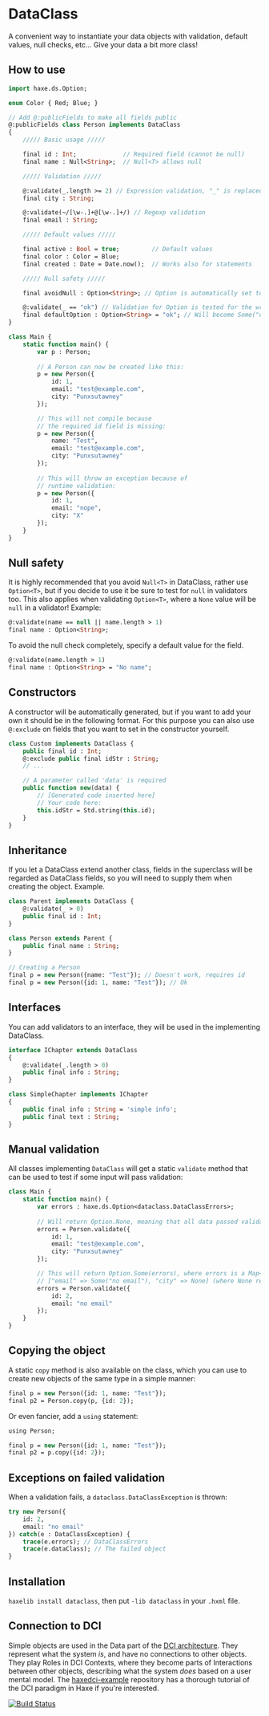 # DataClass

A convenient way to instantiate your data objects with validation, default values, null checks, etc... Give your data a bit more class!

## How to use

```haxe
import haxe.ds.Option;

enum Color { Red; Blue; }

// Add @:publicFields to make all fields public
@:publicFields class Person implements DataClass 
{
	///// Basic usage /////

	final id : Int;             // Required field (cannot be null)
	final name : Null<String>;  // Null<T> allows null

	///// Validation /////

	@:validate(_.length >= 2) // Expression validation, "_" is replaced with the field
	final city : String;

	@:validate(~/[\w-.]+@[\w-.]+/) // Regexp validation
	final email : String;

	///// Default values /////

	final active : Bool = true;         // Default values
	final color : Color = Blue;
	final created : Date = Date.now();  // Works also for statements

	///// Null safety /////

	final avoidNull : Option<String>; // Option is automatically set to None instead of null.

	@:validate(_ == "ok") // Validation for Option is tested for the wrapped value
	final defaultOption : Option<String> = "ok"; // Will become Some("ok")
}

class Main {
	static function main() {
		var p : Person;
		
		// A Person can	now be created like this:
		p = new Person({
			id: 1,
			email: "test@example.com",
			city: "Punxsutawney"
		});

		// This will not compile because 
		// the required id field is missing:
		p = new Person({
			name: "Test",
			email: "test@example.com",
			city: "Punxsutawney"
		});
		
		// This will throw an exception because of 
		// runtime validation:
		p = new Person({
			id: 1,
			email: "nope",
			city: "X"
		});
	}
}
```

## Null safety

It is highly recommended that you avoid `Null<T>` in DataClass, rather use `Option<T>`, but if you decide to use it be sure to test for `null` in validators too. This also applies when validating `Option<T>`, where a `None` value will be `null` in a validator! Example:

```haxe
@:validate(name == null || name.length > 1)
final name : Option<String>;
```

To avoid the null check completely, specify a default value for the field.

```haxe
@:validate(name.length > 1)
final name : Option<String> = "No name";
```

## Constructors

A constructor will be automatically generated, but if you want to add your own it should be in the following format. For this purpose you can also use `@:exclude` on fields that you want to set in the constructor yourself.

```haxe
class Custom implements DataClass {
	public final id : Int;
	@:exclude public final idStr : String;
	// ...

	// A parameter called 'data' is required
	public function new(data) { 
		// [Generated code inserted here]
		// Your code here:
		this.idStr = Std.string(this.id);
	}
}
```

## Inheritance

If you let a DataClass extend another class, fields in the superclass will be regarded as DataClass fields, so you will need to supply them when creating the object. Example.

```haxe
class Parent implements DataClass {
	@:validate(_ > 0)
	public final id : Int;
}

class Person extends Parent {
	public final name : String;
}
```

```haxe
// Creating a Person
final p = new Person({name: "Test"}); // Doesn't work, requires id
final p = new Person({id: 1, name: "Test"}); // Ok
```

## Interfaces

You can add validators to an interface, they will be used in the implementing DataClass.

```haxe
interface IChapter extends DataClass
{
	@:validate(_.length > 0)
	public final info : String;
}

class SimpleChapter implements IChapter
{
	public final info : String = 'simple info';
	public final text : String;
}

```

## Manual validation

All classes implementing `DataClass` will get a static `validate` method that can be used to test if some input will pass validation:

```haxe
class Main {
	static function main() {
		var errors : haxe.ds.Option<dataclass.DataClassErrors>;
		
		// Will return Option.None, meaning that all data passed validation
		errors = Person.validate({
			id: 1,
			email: "test@example.com",
			city: "Punxsutawney"
		});

		// This will return Option.Some(errors), where errors is a Map<String, Option<Any>>, in this case
		// ["email" => Some("no email"), "city" => None] (where None represents a null value)
		errors = Person.validate({
			id: 2,
			email: "no email"
		});
	}
}
```

## Copying the object

A static `copy` method is also available on the class, which you can use to create new objects of the same type in a simple manner:

```haxe
final p = new Person({id: 1, name: "Test"});
final p2 = Person.copy(p, {id: 2});
```

Or even fancier, add a `using` statement:

```haxe
using Person;

final p = new Person({id: 1, name: "Test"});
final p2 = p.copy({id: 2});
```

## Exceptions on failed validation

When a validation fails, a `dataclass.DataClassException` is thrown:

```haxe
try new Person({
	id: 2,
	email: "no email"
}) catch(e : DataClassException) {
	trace(e.errors); // DataClassErrors
	trace(e.dataClass); // The failed object
}
```

## Installation

`haxelib install dataclass`, then put `-lib dataclass` in your `.hxml` file.

## Connection to DCI

Simple objects are used in the Data part of the [DCI architecture](https://en.wikipedia.org/wiki/Data,_context_and_interaction). They represent what the system *is*, and have no connections to other objects. They play Roles in DCI Contexts, where they become parts of Interactions between other objects, describing what the system *does* based on a user mental model. The [haxedci-example](https://github.com/ciscoheat/haxedci-example) repository has a thorough tutorial of the DCI paradigm in Haxe if you're interested.

[![Build Status](https://travis-ci.org/ciscoheat/dataclass.svg?branch=master)](https://travis-ci.org/ciscoheat/dataclass)

